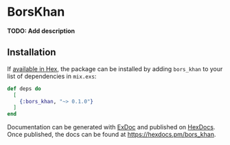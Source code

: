 # BorsKhan

**TODO: Add description**

## Installation

If [available in Hex](https://hex.pm/docs/publish), the package can be installed
by adding `bors_khan` to your list of dependencies in `mix.exs`:

```elixir
def deps do
  [
    {:bors_khan, "~> 0.1.0"}
  ]
end
```

Documentation can be generated with [ExDoc](https://github.com/elixir-lang/ex_doc)
and published on [HexDocs](https://hexdocs.pm). Once published, the docs can
be found at <https://hexdocs.pm/bors_khan>.

